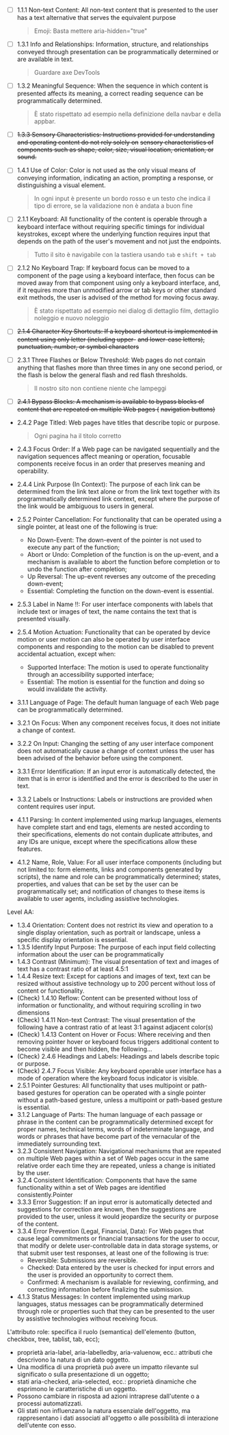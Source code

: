 - [ ] 1.1.1 Non-text Content: All non-text content that is presented to the user has a text alternative that serves the
  equivalent purpose

  > Emoji: Basta mettere aria-hidden="true"

- [ ] 1.3.1 Info and Relationships: Information, structure, and relationships conveyed through presentation can be
  programmatically determined or are available in text.

  > Guardare axe DevTools

- [ ] 1.3.2 Meaningful Sequence: When the sequence in which content is presented affects its meaning, a correct reading
  sequence can be programmatically determined.

  > È stato rispettato ad esempio nella definizione della navbar e della appbar.

- [ ] ~~1.3.3 Sensory Characteristics: Instructions provided for understanding and operating content do not rely solely on~~
  ~~sensory characteristics of components such as shape, color, size, visual location, orientation, or sound.~~

- [ ] 1.4.1 Use of Color: Color is not used as the only visual means of conveying information, indicating an action,
  prompting a response, or distinguishing a visual element.

  > In ogni input è presente un bordo rosso e un testo che indica il tipo di errore, se la validazione non è andata a buon fine

- [ ] 2.1.1 Keyboard: All functionality of the content is operable through a keyboard interface without requiring specific
  timings for individual keystrokes, except where the underlying function requires input that depends on the path of the
  user's movement and not just the endpoints.

  > Tutto il sito è navigabile con la tastiera usando `tab` e `shift + tab`


- [ ] 2.1.2 No Keyboard Trap: If keyboard focus can be moved to a component of the page using a keyboard interface, then
  focus can be moved away from that component using only a keyboard interface, and, if it requires more than unmodified
  arrow or tab keys or other standard exit methods, the user is advised of the method for moving focus away.

  > È stato rispettato ad esempio nei dialog di dettaglio film, dettaglio noleggio e nuovo noleggio


- [ ] ~~2.1.4 Character Key Shortcuts: If a keyboard shortcut is implemented in content using only letter (including upper-~~
  ~~and lower-case letters), punctuation, number, or symbol characters~~

- [ ] 2.3.1 Three Flashes or Below Threshold: Web pages do not contain anything that flashes more than three times in any
  one second period, or the flash is below the general flash and red flash thresholds.

  > Il nostro sito non contiene niente che lampeggi

- [ ] ~~2.4.1 Bypass Blocks: A mechanism is available to bypass blocks of content that are repeated on multiple Web pages (~~
  ~~navigation buttons)~~

- 2.4.2 Page Titled: Web pages have titles that describe topic or purpose.

  > Ogni pagina ha il titolo corretto

- 2.4.3 Focus Order: If a Web page can be navigated sequentially and the navigation sequences affect meaning or
  operation, focusable components receive focus in an order that preserves meaning and operability.

- 2.4.4 Link Purpose (In Context): The purpose of each link can be determined from the link text alone or from the link
  text together with its programmatically determined link context, except where the purpose of the link would be
  ambiguous to users in general.

- 2.5.2 Pointer Cancellation: For functionality that can be operated using a single pointer, at least one of the
  following is true:
  - No Down-Event: The down-event of the pointer is not used to execute any part of the function;
  - Abort or Undo: Completion of the function is on the up-event, and a mechanism is available to abort the function
    before completion or to undo the function after completion;
  - Up Reversal: The up-event reverses any outcome of the preceding down-event;
  - Essential: Completing the function on the down-event is essential.

- 2.5.3 Label in Name !!: For user interface components with labels that include text or images of text, the name
  contains the text that is presented visually.

- 2.5.4 Motion Actuation: Functionality that can be operated by device motion or user motion can also be operated by
  user interface components and responding to the motion can be disabled to prevent accidental actuation, except when:
  - Supported Interface: The motion is used to operate functionality through an accessibility supported interface;
  - Essential: The motion is essential for the function and doing so would invalidate the activity.

- 3.1.1 Language of Page: The default human language of each Web page can be programmatically determined.

- 3.2.1 On Focus: When any component receives focus, it does not initiate a change of context.

- 3.2.2 On Input: Changing the setting of any user interface component does not automatically cause a change of context
  unless the user has been advised of the behavior before using the component.

- 3.3.1 Error Identification: If an input error is automatically detected, the item that is in error is identified and
  the error is described to the user in text.

- 3.3.2 Labels or Instructions: Labels or instructions are provided when content requires user input.

- 4.1.1 Parsing: In content implemented using markup languages, elements have complete start and end tags, elements are
  nested according to their specifications, elements do not contain duplicate attributes, and any IDs are unique, except
  where the specifications allow these features.

- 4.1.2 Name, Role, Value: For all user interface components (including but not limited to: form elements, links and
  components generated by scripts), the name and role can be programmatically determined; states, properties, and values
  that can be set by the user can be programmatically set; and notification of changes to these items is available to
  user agents, including assistive technologies.

Level AA:

- 1.3.4 Orientation: Content does not restrict its view and operation to a single display orientation, such as portrait
  or landscape, unless a specific display orientation is essential.
- 1.3.5 Identify Input Purpose: The purpose of each input field collecting information about the user can be
  programmatically
- 1.4.3 Contrast (Minimum): The visual presentation of text and images of text has a contrast ratio of at least 4.5:1
- 1.4.4 Resize text: Except for captions and images of text, text can be resized without assistive technology up to 200
  percent without loss of content or functionality.
- (Check) 1.4.10 Reflow: Content can be presented without loss of information or functionality, and without requiring
  scrolling in two dimensions
- (Check) 1.4.11 Non-text Contrast: The visual presentation of the following have a contrast ratio of at least 3:1
  against adjacent color(s)
- (Check) 1.4.13 Content on Hover or Focus: Where receiving and then removing pointer hover or keyboard focus triggers
  additional content to become visible and then hidden, the following...
- (Check) 2.4.6 Headings and Labels: Headings and labels describe topic or purpose.
- (Check) 2.4.7 Focus Visible: Any keyboard operable user interface has a mode of operation where the keyboard focus
  indicator is visible.
- 2.5.1 Pointer Gestures: All functionality that uses multipoint or path-based gestures for operation can be operated
  with a single pointer without a path-based gesture, unless a multipoint or path-based gesture is essential.
- 3.1.2 Language of Parts: The human language of each passage or phrase in the content can be programmatically
  determined except for proper names, technical terms, words of indeterminate language, and words or phrases that have
  become part of the vernacular of the immediately surrounding text.
- 3.2.3 Consistent Navigation: Navigational mechanisms that are repeated on multiple Web pages within a set of Web pages
  occur in the same relative order each time they are repeated, unless a change is initiated by the user.
- 3.2.4 Consistent Identification: Components that have the same functionality within a set of Web pages are identified
  consistently.Pointer
- 3.3.3 Error Suggestion: If an input error is automatically detected and suggestions for correction are known, then the
  suggestions are provided to the user, unless it would jeopardize the security or purpose of the content.
- 3.3.4 Error Prevention (Legal, Financial, Data): For Web pages that cause legal commitments or financial transactions
  for the user to occur, that modify or delete user-controllable data in data storage systems, or that submit user test
  responses, at least one of the following is true:
  - Reversible: Submissions are reversible.
  - Checked: Data entered by the user is checked for input errors and the user is provided an opportunity to correct
    them.
  - Confirmed: A mechanism is available for reviewing, confirming, and correcting information before finalizing the
    submission.
- 4.1.3 Status Messages: In content implemented using markup languages, status messages can be programmatically
  determined through role or properties such that they can be presented to the user by assistive technologies without
  receiving focus.

L'attributo role: specifica il ruolo (semantica) dell'elemento (button, checkbox, tree, tablist, tab, ecc);

- proprietà aria-label, aria-labelledby, aria-valuenow, ecc.: attributi che descrivono la natura di un dato oggetto.
- Una modifica di una proprietà può avere un impatto rilevante sul significato o sulla presentazione di un oggetto;
- stati aria-checked, aria-selected, ecc.: proprietà dinamiche che esprimono le caratteristiche di un oggetto.
- Possono cambiare in risposta ad azioni intraprese dall'utente o a processi automatizzati.
- Gli stati non influenzano la natura essenziale dell'oggetto, ma rappresentano i dati associati all'oggetto o alle
  possibilità di interazione dell'utente con esso.
